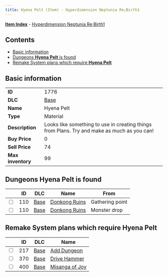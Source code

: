```yaml
---
title: Hyena Pelt (Item) - Hyperdimension Neptunia Re;Birth1
---
```


[**Item Index**](/neptunia/rb1/item/index.html) - [Hyperdimension Neptunia Re;Birth1](/neptunia/rb1)

## Contents

- [Basic information](#basic-information)
- [Dungeons **Hyena Pelt** is found](#dungeons-hyena-pelt-is-found)
- [Remake System plans which require **Hyena Pelt**](#remake-system-plans-which-require-hyena-pelt)

## Basic information

|   |   |
| -- | -- |
| **ID** | 1776 |
| **DLC** | [Base](/neptunia/rb1/dlc/1-base.html) |
| **Name** | Hyena Pelt |
| **Type** | Material |
| **Description** | Looks like something to use in creating things from Plans. Try and make as much as you can! |
| **Buy Price** | 0 |
| **Sell Price** | 74 |
| **Max inventory** | 99 |


## Dungeons **Hyena Pelt** is found

|    | ID | DLC | Name | From |
| -- | -- | --- | ---- | ---- |
| <input type="checkbox" id="rb1-dungeon-1-110" class="trackbox" /> | 110 | [Base](/neptunia/rb1/dlc/1-base.html) | [Donkong Ruins](/neptunia/rb1/dungeon/1-110-donkong-ruins.html) | Gathering point |
| <input type="checkbox" id="rb1-dungeon-1-110" class="trackbox" /> | 110 | [Base](/neptunia/rb1/dlc/1-base.html) | [Donkong Ruins](/neptunia/rb1/dungeon/1-110-donkong-ruins.html) | Monster drop |


## Remake System plans which require **Hyena Pelt**

|    | ID | DLC | Name |
| -- | -- | --- | ---- |
| <input type="checkbox" id="rb1-quest-1-217" class="trackbox" /> | 217 | [Base](/neptunia/rb1/dlc/1-base.html) | [Add Dungeon](/neptunia/rb1/quest/1-217-add-dungeon.html) |
| <input type="checkbox" id="rb1-quest-1-370" class="trackbox" /> | 370 | [Base](/neptunia/rb1/dlc/1-base.html) | [Drive Hammer](/neptunia/rb1/quest/1-370-drive-hammer.html) |
| <input type="checkbox" id="rb1-quest-1-400" class="trackbox" /> | 400 | [Base](/neptunia/rb1/dlc/1-base.html) | [Misanga of Joy](/neptunia/rb1/quest/1-400-misanga-of-joy.html) |
